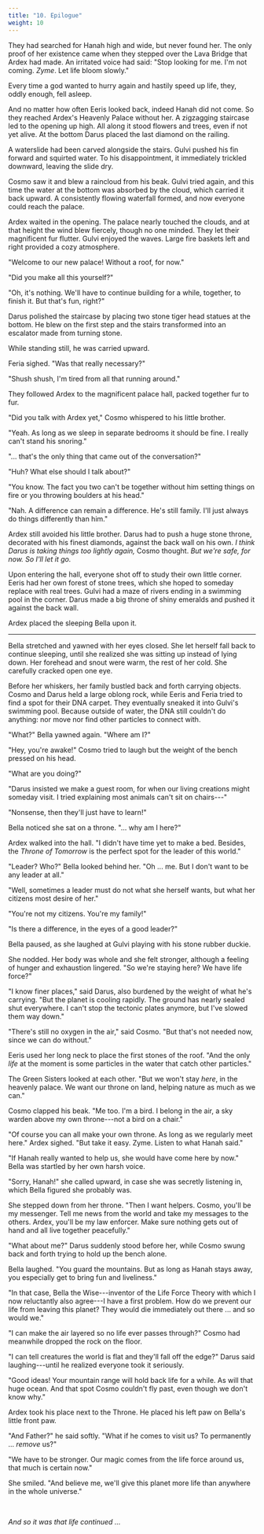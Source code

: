 ```yaml
---
title: "10. Epilogue"
weight: 10
---
```


They had searched for Hanah high and wide, but never found her. The only proof of her existence came when they stepped over the Lava Bridge that Ardex had made. An irritated voice had said: "Stop looking for me. I'm not coming. _Zyme_. Let life bloom slowly."

Every time a god wanted to hurry again and hastily speed up life, they, oddly enough, fell asleep.

And no matter how often Eeris looked back, indeed Hanah did not come. So they reached Ardex's Heavenly Palace without her. A zigzagging staircase led to the opening up high. All along it stood flowers and trees, even if not yet alive. At the bottom Darus placed the last diamond on the railing.

A waterslide had been carved alongside the stairs. Gulvi pushed his fin forward and squirted water. To his disappointment, it immediately trickled downward, leaving the slide dry. 

Cosmo saw it and blew a raincloud from his beak. Gulvi tried again, and this time the water at the bottom was absorbed by the cloud, which carried it back upward. A consistently flowing waterfall formed, and now everyone could reach the palace.

Ardex waited in the opening. The palace nearly touched the clouds, and at that height the wind blew fiercely, though no one minded. They let their magnificent fur flutter. Gulvi enjoyed the waves. Large fire baskets left and right provided a cozy atmosphere.

"Welcome to our new palace! Without a roof, for now."

"Did you make all this yourself?"

"Oh, it's nothing. We'll have to continue building for a while, together, to finish it. But that's fun, right?"

Darus polished the staircase by placing two stone tiger head statues at the bottom. He blew on the first step and the stairs transformed into an escalator made from turning stone. 

While standing still, he was carried upward.

Feria sighed. "Was that really necessary?"

"Shush shush, I'm tired from all that running around."

They followed Ardex to the magnificent palace hall, packed together fur to fur.

"Did you talk with Ardex yet," Cosmo whispered to his little brother.

"Yeah. As long as we sleep in separate bedrooms it should be fine. I really can't stand his snoring."

"... that's the only thing that came out of the conversation?"

"Huh? What else should I talk about?"

"You know. The fact you two can't be together without him setting things on fire or you throwing boulders at his head."

"Nah. A difference can remain a difference. He's still family. I'll just always do things differently than him."

Ardex still avoided his little brother. Darus had to push a huge stone throne, decorated with his finest diamonds, against the back wall on his own. _I think Darus is taking things too lightly again,_ Cosmo thought. _But we're safe, for now. So I'll let it go._

Upon entering the hall, everyone shot off to study their own little corner. Eeris had her own forest of stone trees, which she hoped to someday replace with real trees. Gulvi had a maze of rivers ending in a swimming pool in the corner. Darus made a big throne of shiny emeralds and pushed it against the back wall.

Ardex placed the sleeping Bella upon it.

___

Bella stretched and yawned with her eyes closed. She let herself fall back to continue sleeping, until she realized she was sitting up instead of lying down. Her forehead and snout were warm, the rest of her cold. She carefully cracked open one eye.

Before her whiskers, her family bustled back and forth carrying objects. Cosmo and Darus held a large oblong rock, while Eeris and Feria tried to find a spot for their DNA carpet. They eventually sneaked it into Gulvi's swimming pool. Because outside of water, the DNA still couldn't do anything: nor move nor find other particles to connect with.

"What?" Bella yawned again. "Where am I?"

"Hey, you're awake!" Cosmo tried to laugh but the weight of the bench pressed on his head.

"What are you doing?"

"Darus insisted we make a guest room, for when our living creations might someday visit. I tried explaining most animals can't sit on chairs---"

"Nonsense, then they'll just have to learn!"

Bella noticed she sat on a throne. "... why am I here?"

Ardex walked into the hall. "I didn't have time yet to make a bed. Besides, the _Throne of Tomorrow_ is the perfect spot for the leader of this world."

"Leader? Who?" Bella looked behind her. "Oh ... me. But I don't want to be any leader at all."

"Well, sometimes a leader must do not what she herself wants, but what her citizens most desire of her."

"You're not my citizens. You're my family!"

"Is there a difference, in the eyes of a good leader?"

Bella paused, as she laughed at Gulvi playing with his stone rubber duckie. 

She nodded. Her body was whole and she felt stronger, although a feeling of hunger and exhaustion lingered. "So we're staying here? We have life force?" 

"I know finer places," said Darus, also burdened by the weight of what he's carrying. "But the planet is cooling rapidly. The ground has nearly sealed shut everywhere. I can't stop the tectonic plates anymore, but I've slowed them way down."

"There's still no oxygen in the air," said Cosmo. "But that's not needed now, since we can do without."

Eeris used her long neck to place the first stones of the roof. "And the only _life_ at the moment is some particles in the water that catch other particles."

The Green Sisters looked at each other. "But we won't stay _here_, in the heavenly palace. We want our throne on land, helping nature as much as we can."

Cosmo clapped his beak. "Me too. I'm a bird. I belong in the air, a sky warden above my own throne---not a bird on a chair."

"Of course you can all make your own throne. As long as we regularly meet here." Ardex sighed. "But take it easy. Zyme. Listen to what Hanah said."

"If Hanah really wanted to help us, she would have come here by now." Bella was startled by her own harsh voice. 

"Sorry, Hanah!" she called upward, in case she was secretly listening in, which Bella figured she probably was.

She stepped down from her throne. "Then I want helpers. Cosmo, you'll be my messenger. Tell me news from the world and take my messages to the others. Ardex, you'll be my law enforcer. Make sure nothing gets out of hand and all live together peacefully."

"What about me?" Darus suddenly stood before her, while Cosmo swung back and forth trying to hold up the bench alone. 

Bella laughed. "You guard the mountains. But as long as Hanah stays away, you especially get to bring fun and liveliness."

"In that case, Bella the Wise---inventor of the Life Force Theory with which I now reluctantly also agree---I have a first problem. How do we prevent our life from leaving this planet? They would die immediately out there ... and so would we."

"I can make the air layered so no life ever passes through?" Cosmo had meanwhile dropped the rock on the floor.

"I can tell creatures the world is flat and they'll fall off the edge?" Darus said laughing---until he realized everyone took it seriously.

"Good ideas! Your mountain range will hold back life for a while. As will that huge ocean. And that spot Cosmo couldn't fly past, even though we don't know why."

Ardex took his place next to the Throne. He placed his left paw on Bella's little front paw.

"And Father?" he said softly. "What if he comes to visit us? To permanently ... _remove_ us?"

"We have to be stronger. Our magic comes from the life force around us, that much is certain now."

She smiled. "And believe me, we'll give this planet more life than anywhere in the whole universe."

&nbsp;

_And so it was that life continued ..._
